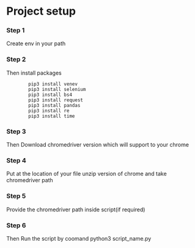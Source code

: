 
# Project setup

### Step 1
Create env in your path

### Step 2 
Then install packages

            pip3 install venev
            pip3 install selenium
            pip3 install bs4
            pip3 install request
            pip3 install pandas
            pip3 install re
            pip3 install time

    
### Step 3
Then Download chromedriver version which will support to your chrome

### Step 4
Put at the location of your file unzip version of chrome and take chromedriver path

### Step 5
Provide the chromedriver path inside script(if required)

### Step 6
Then Run the script by coomand python3 script_name.py


